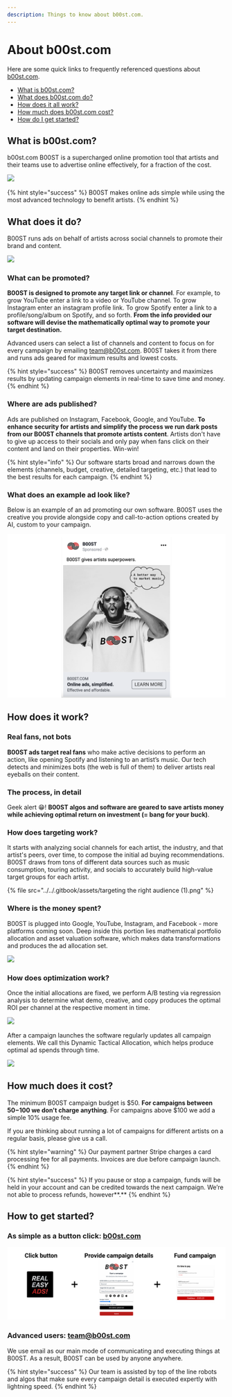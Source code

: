```yaml
---
description: Things to know about b00st.com.
---
```


# About b00st.com

Here are some quick links to frequently referenced questions about [b00st.com](https://b00st.com).

* [What is b00st.com?](./#what-is-b00st.com)
* [What does b00st.com do?](./#what-does-it-do)
* [How does it all work?](./#how-does-it-work)
* [How much does b00st.com cost?](./#how-much-does-it-cost)
* [How do I get started?](./#how-to-get-started)

## What is b00st.com?

b00st.com B00ST is a supercharged online promotion tool that artists and their teams use to advertise online effectively, for a fraction of the cost.

![](../../.gitbook/assets/powerful\_tech\_to\_grow\_your\_fan\_base.png)

{% hint style="success" %}
B00ST makes online ads simple while using the most advanced technology to benefit artists.
{% endhint %}

## What does it do?

B00ST runs ads on behalf of artists across social channels to promote their brand and content.

![](../../.gitbook/assets/undraw\_how-it-works-B00ST-FAQ.png)

### What can be promoted?

**B00ST is designed to promote any target link or channel**. For example, to grow YouTube enter a link to a video or YouTube channel. To grow Instagram enter an instagram profile link. To grow Spotify enter a link to a profile/song/album on Spotify, and so forth. **From the info provided our software will devise the mathematically optimal way to promote your target destination.**

Advanced users can select a list of channels and content to focus on for every campaign by emailing [team@b00st.com](mailto:team@b00st.com?body=Start%20a%20new%20campaign.). B00ST takes it from there and runs ads geared for maximum results and lowest costs.

{% hint style="success" %}
B00ST removes uncertainty and maximizes results by updating campaign elements in real-time to save time and money.
{% endhint %}

### Where are ads published?

Ads are published on Instagram, Facebook, Google, and YouTube. **To enhance security for artists and simplify the process we run dark posts from our B00ST channels that promote artists content**. Artists don't have to give up access to their socials and only pay when fans click on their content and land on their properties. Win-win!

{% hint style="info" %}
Our software starts broad and narrows down the elements (channels, budget, creative, detailed targeting, etc.) that lead to the best results for each campaign.
{% endhint %}

### What does an example ad look like?

Below is an example of an ad promoting our own software. B00ST uses the creative you provide alongside copy and call-to-action options created by AI, custom to your campaign.

![](../../.gitbook/assets/ad-mock.png)

## How does it work?

### Real fans, not bots

**B00ST ads target real fans** who make active decisions to perform an action, like opening Spotify and listening to an artist’s music. Our tech detects and minimizes bots (the web is full of them) to deliver artists real eyeballs on their content.

### The process, in detail

Geek alert 😁! **B00ST algos and software are geared to save artists money while achieving optimal return on investment (= bang for your buck)**.

### How does targeting work?

It starts with analyzing social channels for each artist, the industry, and that artist's peers, over time, to compose the initial ad buying recommendations. B00ST draws from tons of different data sources such as music consumption, touring activity, and socials to accurately build high-value target groups for each artist.

{% file src="../../.gitbook/assets/targeting the right audience (1).png" %}

### Where is the money spent?

B00ST is plugged into Google, YouTube, Instagram, and Facebook - more platforms coming soon. Deep inside this portion lies mathematical portfolio allocation and asset valuation software, which makes data transformations and produces the ad allocation set.

![](../../.gitbook/assets/allocating\_budget\_optimally\_across\_socials\_pd5sx9.svg)

### How does optimization work?

Once the initial allocations are fixed, we perform A/B testing via regression analysis to determine what demo, creative, and copy produces the optimal ROI per channel at the respective moment in time.

![](../../.gitbook/assets/a\_b\_testing\_to\_get\_the\_best\_results\_iptjk2.svg)

After a campaign launches the software regularly updates all campaign elements. We call this Dynamic Tactical Allocation, which helps produce optimal ad spends through time.

![](../../.gitbook/assets/updating\_campaign\_elements\_in\_real\_time\_erqrgq.svg)

## How much does it cost?

The minimum B00ST campaign budget is $50. **For campaigns between $50-$100 we don't charge anything**. For campaigns above $100 we add a simple 10% usage fee.

If you are thinking about running a lot of campaigns for different artists on a regular basis, please give us a call.

{% hint style="warning" %}
Our payment partner Stripe charges a card processing fee for all payments. Invoices are due before campaign launch.
{% endhint %}

{% hint style="success" %}
If you pause or stop a campaign, funds will be held in your account and can be credited towards the next campaign. We’re not able to process refunds, however\*\*.\*\*
{% endhint %}

## How to get started?

### As simple as a button click: [b00st.com](https://b00st.com)

![](<../../.gitbook/assets/how-it-works-b00st-easy-button (2).svg>)

### Advanced users: [team@b00st.com](mailto:team@b00st.com?body=Start%20a%20new%20campaign.)

We use email as our main mode of communicating and executing things at B00ST. As a result, B00ST can be used by anyone anywhere.

{% hint style="success" %}
Our team is assisted by top of the line robots and algos that make sure every campaign detail is executed expertly with lightning speed.
{% endhint %}
